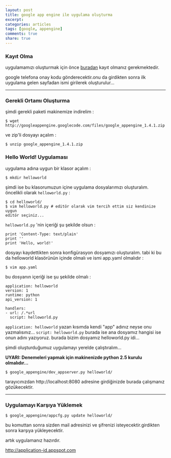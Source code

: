 ```yaml
---
layout: post
title: google app engine ile uygulama oluşturma
excerpt:
categories: articles
tags: [google, appengine]
comments: true
share: true
---
```


### Kayıt Olma

uygulamamızı oluşturmak için önce [buradan](https://appengine.google.com/) kayıt
olmanız gerekmektedir.

google telefona onay kodu gönderecektir.onu da girdikten sonra ilk uygulama gelen
sayfadan ismi girilerek oluşturulur...

---

### Gerekli Ortamı Oluşturma

şimdi gerekli paketi makinemize indirelim :

	$ wget http://googleappengine.googlecode.com/files/google_appengine_1.4.1.zip

ve zip'li dosyayı açalım :

	$ unzip google_appengine_1.4.1.zip

### Hello World! Uygulaması

uygulama adına uygun bir klasor açalım :

	$ mkdir helloworld

şimdi ise bu klasorumuzun içine uygulama dosyalarımızı oluşturalım. öncelikli
olarak `helloworld.py` :

	$ cd helloworld/
	$ vim helloworld.py # editör olarak vim tercih ettim siz kendinize uygun
	editör seçiniz...

`helloworld.py` 'nin içeriği şu şekilde olsun :

	print 'Content-Type: text/plain'
	print ''
	print 'Hello, world!'

dosyayı kaydettikten sonra konfigürasyon dosyamızı oluşturalım. tabi ki bu da
helloworld klasörünün içinde olmalı ve ismi app.yaml olmalıdır :

	$ vim app.yaml

bu dosyanın içeriği ise şu şekilde olmalı :

	application: helloworld
	version: 1
	runtime: python
	api_version: 1

	handlers:
	- url: /.*url
	  script: helloworld.py

`application: helloworld` yazan kısımda kendi "app" adınız neyse onu yazmalısınız...
`script: helloworld.py` burada ise ana dosyamız hangisi ise onun adını
yazıyoruz. burada bizim dosyamız helloworld.py idi...

şimdi oluşturduğumuz uygulamayı yerelde çalıştıralım...

**UYARI: Denemeleri yapmak için makinenizde python 2.5 kurulu olmalıdır...**

	$ google_appengine/dev_appserver.py helloworld/

tarayıcınızdan http://localhost:8080 adresine girdiğinizde burada çalışmanız gözükecektir.

---

### Uygulamayı Karşıya Yüklemek

	$ google_appengine/appcfg.py update helloworld/

bu komuttan sonra sizden mail adresinizi ve şifrenizi isteyecektir.girdikten
sonra karşıya yükleyecektir.

artık uygulamanız hazırdır.

http://application-id.appspot.com
